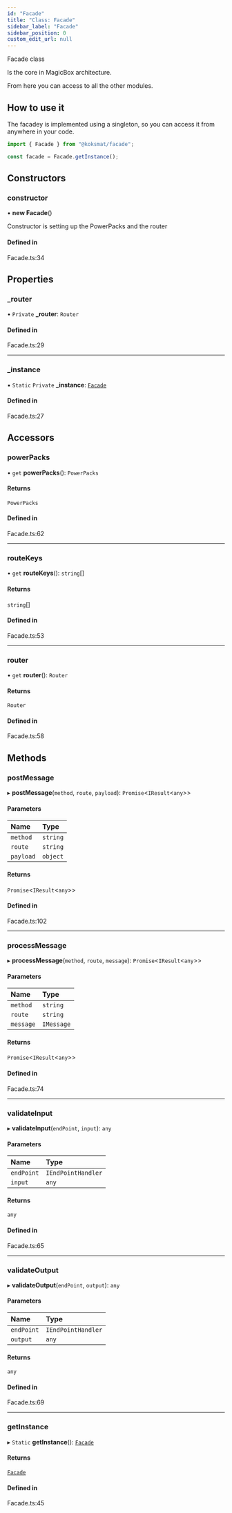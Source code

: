 ```yaml
---
id: "Facade"
title: "Class: Facade"
sidebar_label: "Facade"
sidebar_position: 0
custom_edit_url: null
---
```


Facade class

Is the core in MagicBox architecture.

From here you can access to all the other modules. 

## How to use it
The facadey is implemented using a singleton, so you can access it from anywhere in your code.
```typescript
import { Facade } from "@koksmat/facade";

const facade = Facade.getInstance();

```

## Constructors

### constructor

• **new Facade**()

Constructor is setting up the PowerPacks and the router

#### Defined in

Facade.ts:34

## Properties

### \_router

• `Private` **\_router**: `Router`

#### Defined in

Facade.ts:29

___

### \_instance

▪ `Static` `Private` **\_instance**: [`Facade`](Facade.md)

#### Defined in

Facade.ts:27

## Accessors

### powerPacks

• `get` **powerPacks**(): `PowerPacks`

#### Returns

`PowerPacks`

#### Defined in

Facade.ts:62

___

### routeKeys

• `get` **routeKeys**(): `string`[]

#### Returns

`string`[]

#### Defined in

Facade.ts:53

___

### router

• `get` **router**(): `Router`

#### Returns

`Router`

#### Defined in

Facade.ts:58

## Methods

### postMessage

▸ **postMessage**(`method`, `route`, `payload`): `Promise`<`IResult`<`any`\>\>

#### Parameters

| Name | Type |
| :------ | :------ |
| `method` | `string` |
| `route` | `string` |
| `payload` | `object` |

#### Returns

`Promise`<`IResult`<`any`\>\>

#### Defined in

Facade.ts:102

___

### processMessage

▸ **processMessage**(`method`, `route`, `message`): `Promise`<`IResult`<`any`\>\>

#### Parameters

| Name | Type |
| :------ | :------ |
| `method` | `string` |
| `route` | `string` |
| `message` | `IMessage` |

#### Returns

`Promise`<`IResult`<`any`\>\>

#### Defined in

Facade.ts:74

___

### validateInput

▸ **validateInput**(`endPoint`, `input`): `any`

#### Parameters

| Name | Type |
| :------ | :------ |
| `endPoint` | `IEndPointHandler` |
| `input` | `any` |

#### Returns

`any`

#### Defined in

Facade.ts:65

___

### validateOutput

▸ **validateOutput**(`endPoint`, `output`): `any`

#### Parameters

| Name | Type |
| :------ | :------ |
| `endPoint` | `IEndPointHandler` |
| `output` | `any` |

#### Returns

`any`

#### Defined in

Facade.ts:69

___

### getInstance

▸ `Static` **getInstance**(): [`Facade`](Facade.md)

#### Returns

[`Facade`](Facade.md)

#### Defined in

Facade.ts:45
